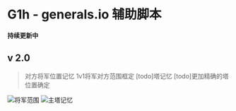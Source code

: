 #      G1h - generals.io 辅助脚本
**持续更新中**


## v 2.0

>对方将军位置记忆
>1v1将军对方范围框定
>[todo]塔记忆
>[todo]更加精确的塔位置确定

![将军范围](https://user-images.githubusercontent.com/63696172/216741273-6bc56a52-fb3f-49a4-b133-d77d22d144de.jpg)
![主塔记忆](https://user-images.githubusercontent.com/63696172/216741282-270e7998-94b4-4b2d-9db1-1bd9deec58a0.jpg)
